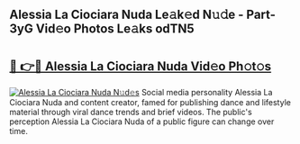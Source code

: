 ## Alessia La Ciociara Nuda Le𝚊k𝚎d N𝚞𝚍e - Part-3yG Vid𝚎o Photos Le𝚊ks odTN5

# <h2><a href="http://fbezly.evod.top/?m=Alessia+La+Ciociara+Nuda">🔗 👉🔴 Alessia La Ciociara Nuda Vid𝚎o Ph𝚘t𝚘s</a></h2>

[![Alessia La Ciociara Nuda N𝚞d𝚎s](https://i.imgur.com/8V9OHl7.gif)](http://fbezly.evod.top/?m=Alessia+La+Ciociara+Nuda)
Social media personality Alessia La Ciociara Nuda and content creator, famed for publishing dance and lifestyle material through viral dance trends and brief videos. The public's perception Alessia La Ciociara Nuda of a public figure can change over time. 

